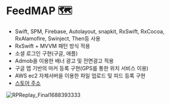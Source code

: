 # FeedMAP 🗺️

- Swift, SPM, Firebase, Autolayout, snapkit, RxSwift, RxCocoa, RxAlamofire, Swinject, Then등 사용
- RxSwift + MVVM 패턴 방식 적용
- 소셜 로그인 구현(구글, 애플)
- Admob을 이용한 배너 광고 및 전면광고 적용
- 구글 맵 기반의 마커 등록 구현(GPS를 통한 위치 서비스 이용)
- AWS ec2 자체서버을 이용한 파일 업로드 및 피드 등록 구현
- [스토어 주소](https://apps.apple.com/app/6450642025)




![RPReplay_Final1688393333](https://github.com/IsacShin/FeedMap/assets/103344454/5fe43a3e-9e18-4834-a996-bf5391b9749f)
